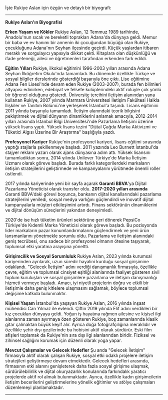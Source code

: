 İşte Rukiye Aslan için özgün ve detaylı bir biyografi:

---

**Rukiye Aslan'ın Biyografisi**

**Erken Yaşam ve Kökler**
Rukiye Aslan, 12 Temmuz 1989 tarihinde, Anadolu'nun sıcak ve bereketli toprakları Adana'da dünyaya geldi. Memur bir baba ve ev hanımı bir annenin iki çocuğundan büyüğü olan Rukiye, çocukluğunu Adana'nın Seyhan ilçesinde geçirdi. Küçük yaşlardan itibaren meraklı ve sorgulayıcı yapısıyla dikkat çekti. Kitaplara olan düşkünlüğü ve ifade yeteneği, ailesi ve öğretmenleri tarafından erkenden fark edildi.

**Eğitim Yılları**
Rukiye, ilkokul eğitimini 1996-2003 yılları arasında Adana Seyhan İlköğretim Okulu'nda tamamladı. Bu dönemde özellikle Türkçe ve sosyal bilgiler derslerinde gösterdiği başarıyla öne çıktı. Lise eğitimine Adana Fen Lisesi'nde devam eden Rukiye (2003-2007), burada fen bilimleri altyapısı edinirken, edebiyat ve felsefe kulüplerindeki aktif rolüyle çok yönlü bir öğrenci olduğunu gösterdi. Üniversite tercihini iletişim alanından yana kullanan Rukiye, 2007 yılında Marmara Üniversitesi İletişim Fakültesi Halkla İlişkiler ve Tanıtım Bölümü'ne yerleşerek İstanbul'a taşındı. Lisans eğitimini 2011 yılında başarıyla tamamladı. İletişim alanındaki teorik bilgisini pekiştirmek ve dijital dünyanın dinamiklerini anlamak amacıyla, 2012-2014 yılları arasında İstanbul Bilgi Üniversitesi'nde Pazarlama İletişimi üzerine yüksek lisans yaptı. Yüksek lisans tezini "Dijital Çağda Marka Aktivizmi ve Tüketici Algısı Üzerine Bir Araştırma" başlığıyla yazdı.

**Profesyonel Kariyer**
Rukiye'nin profesyonel kariyeri, lisans eğitimi sırasında yaptığı stajlarla şekillenmeye başladı. 2011 yazında Leo Burnett İstanbul'da stajyer reklam yazarı olarak ajans dünyasına adım attı. Yüksek lisansını tamamladıktan sonra, 2014 yılında Unilever Türkiye'de Marka İletişim Uzmanı olarak göreve başladı. Burada farklı kategorilerdeki markaların iletişim stratejilerini geliştirmede ve kampanyalarını yürütmede önemli roller üstlendi.

2017 yılında kariyerinde yeni bir sayfa açarak **Garanti BBVA**'ya Dijital Pazarlama Yöneticisi olarak transfer oldu. **2017-2020 yılları arasında** Garanti BBVA'daki görevi boyunca, bankanın dijital kanallarındaki pazarlama stratejilerini yeniledi, sosyal medya varlığını güçlendirdi ve inovatif dijital kampanyalarla müşteri etkileşimini artırdı. Finans sektörünün dinamiklerini ve dijital dönüşüm süreçlerini yakından deneyimledi.

2020'de ise hızlı tüketim ürünleri sektörüne geri dönerek PepsiCo Türkiye'de Kıdemli Marka Yöneticisi olarak göreve başladı. Bu pozisyonda lider markaların pazar konumlandırmalarını güçlendirmek ve yeni ürün lansmanlarını yönetmekle sorumlu oldu. Pazarlama ve iletişim alanındaki geniş tecrübesi, onu sadece bir profesyonel olmanın ötesine taşıyarak, toplumsal etki yaratma arayışına yöneltti.

**Girişimcilik ve Sosyal Sorumluluk**
Rukiye Aslan, 2023 yılında kurumsal kariyerinden ayrılarak, uzun süredir hayalini kurduğu sosyal girişimine odaklandı. "Gelecek İletişim" adını verdiği danışmanlık firmasıyla, özellikle çevre, eğitim ve toplumsal cinsiyet eşitliği alanlarında faaliyet gösteren sivil toplum kuruluşları ve sosyal girişimlere pazarlama ve iletişim danışmanlığı hizmeti vermeye başladı. Amacı, iyi niyetli projelerin doğru ve etkili bir iletişimle daha geniş kitlelere ulaşmasını sağlamak, böylece toplumsal değişime katkıda bulunmaktır.

**Kişisel Yaşam**
İstanbul'da yaşayan Rukiye Aslan, 2016 yılında inşaat mühendisi Can Yılmaz ile evlendi. Çiftin 2019 yılında Elif adını verdikleri bir kız çocukları dünyaya geldi. Yoğun iş hayatına rağmen ailesine ve kişisel ilgi alanlarına zaman ayırmaya özen gösteren Rukiye, boş zamanlarında klasik gitar çalmaktan büyük keyif alır. Ayrıca doğa fotoğrafçılığına meraklıdır ve özellikle şehir dışı gezilerinde bu hobisini aktif olarak sürdürür. Eski film afişleri toplamak da Rukiye'nin sıra dışı ilgi alanlarından biridir. Fiziksel ve zihinsel sağlığını korumak için düzenli olarak yoga yapar.

**Mevcut Çalışmalar ve Gelecek Hedefler**
Şu anda "Gelecek İletişim" firmasıyla aktif olarak çalışan Rukiye, sosyal etki odaklı projelere iletişim stratejileri geliştirmeye devam etmektedir. Gelecek hedefleri arasında, firmasının etki alanını genişleterek daha fazla sosyal girişime ulaşmak, sürdürülebilirlik ve dijital okuryazarlık konularında farkındalık yaratıcı projelerde aktif rol almak bulunmaktadır. Ayrıca, özellikle kadın girişimcilerin iletişim becerilerini geliştirmelerine yönelik eğitimler ve atölye çalışmaları düzenlemeyi planlamaktadır.

---